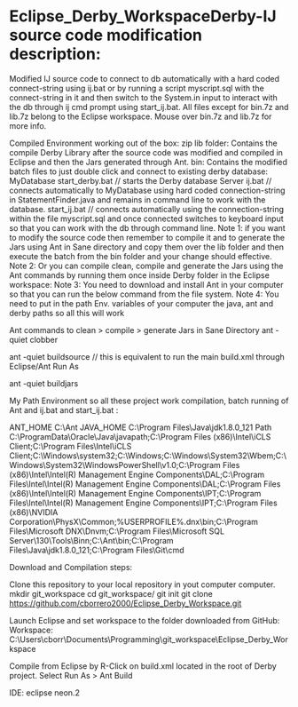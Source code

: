 # Eclipse_Derby_WorkspaceDerby-IJ source code modification description:

Modified IJ source code to connect to db automatically with a hard coded connect-string using ij.bat or by running a script myscript.sql with the connect-string in it and then switch to the System.in input to interact with the db through ij cmd prompt using start_ij.bat. All files except for bin.7z and lib.7z belong to the Eclipse workspace. Mouse over bin.7z and lib.7z for more info.

Compiled Environment working out of the box: zip lib folder: Contains the compile Derby Library after the source code was modified and compiled in Eclipse and then the Jars generated through Ant. bin: Contains the modified batch files to just double click and connect to existing derby database: MyDatabase start_derby.bat // starts the Derby database Server ij.bat // connects automatically to MyDatabase using hard coded connection-string in StatementFinder.java and remains in command line to work with the database. start_ij.bat // connects automatically using the connection-string within the file myscript.sql and once connected switches to keyboard input so that you can work with the db through command line. Note 1: if you want to modify the source code then remember to compile it and to generate the Jars using Ant in Sane directory and copy them over the lib folder and then execute the batch from the bin folder and your change should effective. Note 2: Or you can compile clean, compile and generate the Jars using the Ant commands by running them once inside Derby folder in the Eclipse workspace: Note 3: You need to download and install Ant in your computer so that you can run the below command from the file system. Note 4: You need to put in the path Env. variables of your computer the java, ant and derby paths so all this will work

Ant commands to clean > compile > generate Jars in Sane Directory ant -quiet clobber

ant -quiet buildsource // this is equivalent to run the main build.xml through Eclipse/Ant Run As

ant -quiet buildjars

My Path Environment so all these project work compilation, batch running of Ant and ij.bat and start_ij.bat :

ANT_HOME C:\Ant
JAVA_HOME C:\Program Files\Java\jdk1.8.0_121 Path C:\ProgramData\Oracle\Java\javapath;C:\Program Files (x86)\Intel\iCLS Client;C:\Program Files\Intel\iCLS Client;C:\Windows\system32;C:\Windows;C:\Windows\System32\Wbem;C:\Windows\System32\WindowsPowerShell\v1.0;C:\Program Files (x86)\Intel\Intel(R) Management Engine Components\DAL;C:\Program Files\Intel\Intel(R) Management Engine Components\DAL;C:\Program Files (x86)\Intel\Intel(R) Management Engine Components\IPT;C:\Program Files\Intel\Intel(R) Management Engine Components\IPT;C:\Program Files (x86)\NVIDIA Corporation\PhysX\Common;%USERPROFILE%.dnx\bin;C:\Program Files\Microsoft DNX\Dnvm;C:\Program Files\Microsoft SQL Server\130\Tools\Binn;C:\Ant\bin;C:\Program Files\Java\jdk1.8.0_121;C:\Program Files\Git\cmd

Download and Compilation steps:

Clone this repository to your local repository in yout computer computer.
mkdir git_workspace cd git_workspace/ git init git clone https://github.com/cborrero2000/Eclipse_Derby_Workspace.git

Launch Eclipse and set workspace to the folder downloaded from GitHub:
Workspace: C:\Users\cborr\Documents\Programming\git_workspace\Eclipse_Derby_Workspace

Compile from Eclipse by R-Click on build.xml located in the root of Derby project. Select Run As > Ant Build

IDE: eclipse neon.2
